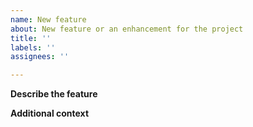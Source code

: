 ```yaml
---
name: New feature
about: New feature or an enhancement for the project
title: ''
labels: ''
assignees: ''

---
```

<!-- You do not have to follow the template strictly, but please give as much detail and context as possible. -->

**Describe the feature**
<!-- A clear and concise description of what the feature is. -->

**Additional context**
<!-- Add any other context or screenshots about the feature request here. -->
